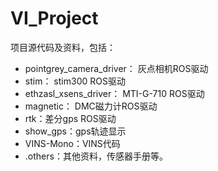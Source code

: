 # VI_Project
项目源代码及资料，包括：
* pointgrey_camera_driver： 灰点相机ROS驱动
* stim： stim300 ROS驱动
* ethzasl_xsens_driver： MTI-G-710 ROS驱动
* magnetic： DMC磁力计ROS驱动
* rtk：差分gps ROS驱动
* show_gps：gps轨迹显示
* VINS-Mono：VINS代码
* .others：其他资料，传感器手册等。



